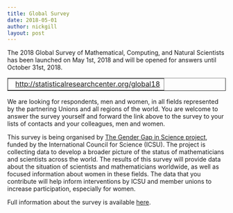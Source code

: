 ```yaml
---
title: Global Survey
date: 2018-05-01
author: nickgill
layout: post
---
```


The 2018 Global Survey of Mathematical, Computing, and Natural Scientists has been launched on May 1st, 2018 and will be opened for answers until October 31st, 2018.

<p>
<table width="100%" border="1">
  <tr>
    <td align="center"> 
<a href = "http://statisticalresearchcenter.org/global18">http://statisticalresearchcenter.org/global18</a>
</td></tr></table></p>

We are looking for respondents, men and women, in all fields represented by the partnering Unions and all regions of the world. You are welcome to answer the survey yourself and forward the link above to the survey to your lists of contacts and your colleagues, men and women. 

This survey is being organised by <a href = "https://icsugendergapinscience.org/">The Gender Gap in Science project</a>, funded by the International Council for Science (ICSU).  The project is collecting data to develop a broader picture of the status of mathematicians and scientists across the world. The results of this survey will provide data about the situation of scientists and mathematicians worldwide, as well as focused information about women in these fields. The data that you contribute will help inform interventions by ICSU and member unions to increase participation, especially for women.

Full information about the survey is available <a href = "https://statisticalresearchcenter.aip.org/cgi-bin/global18.pl?id=84850066&stage=5&sesid=1696&language=3">here</a>.
